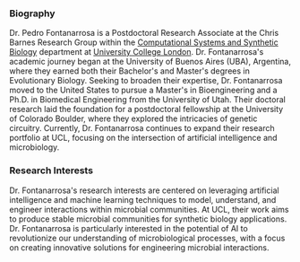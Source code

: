 ### Biography
Dr. Pedro Fontanarrosa is a Postdoctoral Research Associate at the Chris Barnes Research Group within the [Computational Systems and Synthetic Biology](https://ucl-cssb.github.io/) department at [University College London](https://www.ucl.ac.uk/). Dr. Fontanarrosa's academic journey began at the University of Buenos Aires (UBA), Argentina, where they earned both their Bachelor's and Master's degrees in Evolutionary Biology. Seeking to broaden their expertise, Dr. Fontanarrosa moved to the United States to pursue a Master's in Bioengineering and a Ph.D. in Biomedical Engineering from the University of Utah. Their doctoral research laid the foundation for a postdoctoral fellowship at the University of Colorado Boulder, where they explored the intricacies of genetic circuitry. Currently, Dr. Fontanarrosa continues to expand their research portfolio at UCL, focusing on the intersection of artificial intelligence and microbiology.

### Research Interests

Dr. Fontanarrosa's research interests are centered on leveraging artificial intelligence and machine learning techniques to model, understand, and engineer interactions within microbial communities. At UCL, their work aims to produce stable microbial communities for synthetic biology applications. Dr. Fontanarrosa is particularly interested in the potential of AI to revolutionize our understanding of microbiological processes, with a focus on creating innovative solutions for engineering microbial interactions.